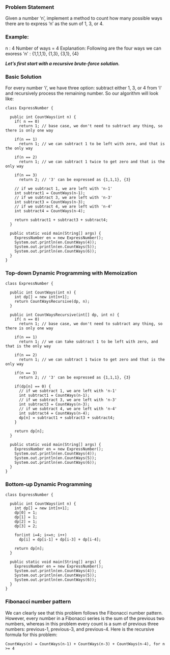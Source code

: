 ### Problem Statement
Given a number ‘n’, implement a method to count how many possible ways there are to express ‘n’ as the sum of 1, 3, or 4.

### Example:
n : 4
Number of ways = 4
Explanation: Following are the four ways we can exoress 'n' : {1,1,1,1}, {1,3}, {3,1}, {4} 

***Let’s first start with a recursive brute-force solution.***

### Basic Solution
For every number ‘i’, we have three option: subtract either 1, 3, or 4 from ‘i’ and recursively process the 
remaining number. So our algorithm will look like:

```
class ExpressNumber {

  public int CountWays(int n) {
    if( n == 0)
      return 1; // base case, we don't need to subtract any thing, so there is only one way

    if(n == 1)
      return 1; // we can subtract 1 to be left with zero, and that is the only way

    if(n == 2)
      return 1; // we can subtract 1 twice to get zero and that is the only way

    if(n == 3)
      return 2; // '3' can be expressed as {1,1,1}, {3}
      
    // if we subtract 1, we are left with 'n-1'
    int subtract1 = CountWays(n-1);
    // if we subtract 3, we are left with 'n-3'
    int subtract3 = CountWays(n-3);
    // if we subtract 4, we are left with 'n-4'
    int subtract4 = CountWays(n-4);

    return subtract1 + subtract3 + subtract4;
  }

  public static void main(String[] args) {
    ExpressNumber en = new ExpressNumber();
    System.out.println(en.CountWays(4));
    System.out.println(en.CountWays(5));
    System.out.println(en.CountWays(6));
  }
}
```

### Top-down Dynamic Programming with Memoization

```
class ExpressNumber {

  public int CountWays(int n) {
    int dp[] = new int[n+1];
    return CountWaysRecursive(dp, n);
  }

  public int CountWaysRecursive(int[] dp, int n) {
    if( n == 0)
      return 1; // base case, we don't need to subtract any thing, so there is only one way

    if(n == 1)
      return 1; // we can take subtract 1 to be left with zero, and that is the only way

    if(n == 2)
      return 1; // we can subtract 1 twice to get zero and that is the only way

    if(n == 3)
      return 2; // '3' can be expressed as {1,1,1}, {3}
      
    if(dp[n] == 0) {
      // if we subtract 1, we are left with 'n-1'
      int subtract1 = CountWays(n-1);
      // if we subtract 3, we are left with 'n-3'
      int subtract3 = CountWays(n-3);
      // if we subtract 4, we are left with 'n-4'
      int subtract4 = CountWays(n-4);
      dp[n] = subtract1 + subtract3 + subtract4;
    }

    return dp[n];
  }

  public static void main(String[] args) {
    ExpressNumber en = new ExpressNumber();
    System.out.println(en.CountWays(4));
    System.out.println(en.CountWays(5));
    System.out.println(en.CountWays(6));
  }
}
```

### Bottom-up Dynamic Programming

```
class ExpressNumber {

  public int CountWays(int n) {
    int dp[] = new int[n+1];
    dp[0] = 1;
    dp[1] = 1;
    dp[2] = 1;
    dp[3] = 2;

    for(int i=4; i<=n; i++)
      dp[i] = dp[i-1] + dp[i-3] + dp[i-4];

    return dp[n];
  }

  public static void main(String[] args) {
    ExpressNumber en = new ExpressNumber();
    System.out.println(en.CountWays(4));
    System.out.println(en.CountWays(5));
    System.out.println(en.CountWays(6));
  }
}
```

### Fibonacci number pattern
We can clearly see that this problem follows the Fibonacci number pattern. However, every number in a Fibonacci 
series is the sum of the previous two numbers, whereas in this problem every count is a sum of previous three
numbers: previous-1, previous-3, and previous-4. Here is the recursive formula for this problem:


    CountWays(n) = CountWays(n-1) + CountWays(n-3) + CountWays(n-4), for n >= 4
    
    
    

